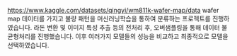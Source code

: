 https://www.kaggle.com/datasets/qingyi/wm811k-wafer-map/data
wafer map 데이터를 가지고 불량 패턴을 머신러닝학습을 통하여 분류하는 프로젝트를 진행하였습니다.
라돈 변환 및 이미지 특성 추출 등의 전처리 후, 오버샘플링을 통해 데이터 불균형처리를 진행했습니다.
이후 여러가지 모델들의 성능을 비교하고 최종적으로 모델을 선택하였습니다.
